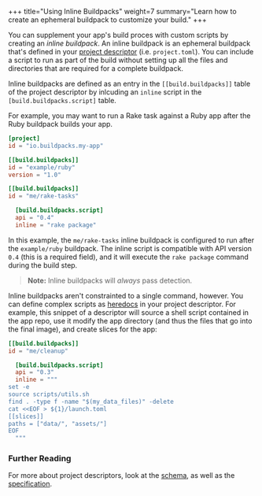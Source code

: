 +++
title="Using Inline Buildpacks"
weight=7
summary="Learn how to create an ephemeral buildpack to customize your build."
+++

You can supplement your app's build proces with custom scripts by creating an _inline buildpack_. An inline buildpack is an ephemeral buildpack that's defined in your [project descriptor][project-toml] (i.e. `project.toml`). You can include a script to run as part of the build without setting up all the files and directories that are required for a complete buildpack.

Inline buildpacks are defined as an entry in the `[[build.buildpacks]]` table of the project descriptor by inlcuding an `inline` script in the `[build.buildpacks.script]` table.

For example, you may want to run a Rake task against a Ruby app after the Ruby buildpack builds your app.

```toml
[project]
id = "io.buildpacks.my-app"

[[build.buildpacks]]
id = "example/ruby"
version = "1.0"

[[build.buildpacks]]
id = "me/rake-tasks"

  [build.buildpacks.script]
  api = "0.4"
  inline = "rake package"
```

In this example, the `me/rake-tasks` inline buildpack is configured to run after the `example/ruby` buildpack. The inline script is compatible with API version `0.4` (this is a required field), and it will execute the `rake package` command during the build step.

> **Note:** Inline buildpacks will _always_ pass detection.

Inline buildpacks aren't constrainted to a single command, however. You can define complex scripts as [heredocs](https://toml.io/en/v1.0.0#string) in your project descriptor. For example, this snippet of a descriptor will source a shell script contained in the app repo, use it modify the app directory (and thus the files that go into the final image), and create slices for the app:

```toml
[[build.buildpacks]]
id = "me/cleanup"

  [build.buildpacks.script]
  api = "0.3"
  inline = """
set -e
source scripts/utils.sh
find . -type f -name "$(my_data_files)" -delete
cat <<EOF > ${1}/launch.toml
[[slices]]
paths = ["data/", "assets/"]
EOF
  """
```

### Further Reading
For more about project descriptors, look at the [schema][descriptor-schema], as well as the [specification][spec].

[project-toml]: /docs/app-developer-guide/using-project-descriptor/
[descriptor-schema]: /docs/reference/project-descriptor/
[spec]: https://github.com/buildpacks/spec/blob/main/extensions/project-descriptor.md
